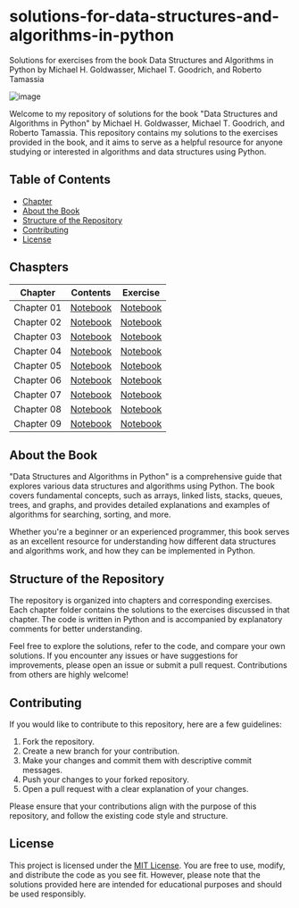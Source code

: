 # solutions-for-data-structures-and-algorithms-in-python
Solutions for exercises from the book Data Structures and Algorithms in Python by Michael H. Goldwasser, Michael T. Goodrich, and Roberto Tamassia

![image](https://github.com/shashikantdev3/solutions-for-data-structures-and-algorithms-in-python/assets/52612360/da45bdfa-6b30-428d-b860-03a3425b4aad)

Welcome to my repository of solutions for the book "Data Structures and Algorithms in Python" by Michael H. Goldwasser, Michael T. Goodrich, and Roberto Tamassia. This repository contains my solutions to the exercises provided in the book, and it aims to serve as a helpful resource for anyone studying or interested in algorithms and data structures using Python.

## Table of Contents

- [Chapter](#Chapter)
- [About the Book](#about-the-book)
- [Structure of the Repository](#structure-of-the-repository)
- [Contributing](#contributing)
- [License](#license)

## Chaspters

|Chapter|Contents|Exercise|
|---|---|---|
|Chapter 01|[Notebook](https://github.com/shashikantdev3/solutions-for-data-structures-and-algorithms-in-python/blob/main/Chapter-1%20Python%20Primer/Python%20Chapter-1_Primer_Exercise.ipynb)|[Notebook](https://github.com/shashikantdev3/solutions-for-data-structures-and-algorithms-in-python/blob/main/Chapter-1%20Python%20Primer/Chapter-1_Python_Primer.ipynb)|
|Chapter 02|[Notebook]()|[Notebook]()|
|Chapter 03|[Notebook]()|[Notebook]()|
|Chapter 04|[Notebook]()|[Notebook]()|
|Chapter 05|[Notebook]()|[Notebook]()|
|Chapter 06|[Notebook]()|[Notebook]()|
|Chapter 07|[Notebook]()|[Notebook]()|
|Chapter 08|[Notebook]()|[Notebook]()|
|Chapter 09|[Notebook]()|[Notebook]()|


## About the Book

"Data Structures and Algorithms in Python" is a comprehensive guide that explores various data structures and algorithms using Python. The book covers fundamental concepts, such as arrays, linked lists, stacks, queues, trees, and graphs, and provides detailed explanations and examples of algorithms for searching, sorting, and more.

Whether you're a beginner or an experienced programmer, this book serves as an excellent resource for understanding how different data structures and algorithms work, and how they can be implemented in Python.

## Structure of the Repository

The repository is organized into chapters and corresponding exercises. Each chapter folder contains the solutions to the exercises discussed in that chapter. The code is written in Python and is accompanied by explanatory comments for better understanding.

Feel free to explore the solutions, refer to the code, and compare your own solutions. If you encounter any issues or have suggestions for improvements, please open an issue or submit a pull request. Contributions from others are highly welcome!

## Contributing

If you would like to contribute to this repository, here are a few guidelines:

1. Fork the repository.
2. Create a new branch for your contribution.
3. Make your changes and commit them with descriptive commit messages.
4. Push your changes to your forked repository.
5. Open a pull request with a clear explanation of your changes.

Please ensure that your contributions align with the purpose of this repository, and follow the existing code style and structure.

## License

This project is licensed under the [MIT License](LICENSE). You are free to use, modify, and distribute the code as you see fit. However, please note that the solutions provided here are intended for educational purposes and should be used responsibly.
